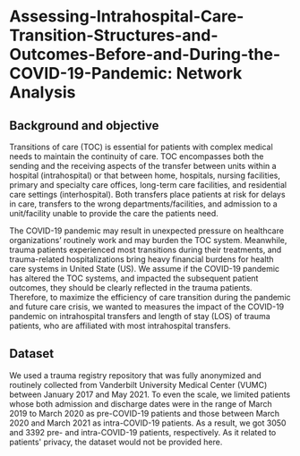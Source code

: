 # Assessing-Intrahospital-Care-Transition-Structures-and-Outcomes-Before-and-During-the-COVID-19-Pandemic: Network Analysis


## Background and objective

Transitions of care (TOC) is essential for patients with complex medical needs to maintain the continuity of care. TOC encompasses both the sending and the receiving aspects of the transfer between units within a hospital (intrahospital) or that between home, hospitals, nursing facilities, primary and specialty care offices, long-term care facilities, and residential care settings (interhospital). Both transfers place patients at risk for delays in care, transfers to the wrong departments/facilities, and admission to a unit/facility unable to provide the care the patients need. 

The COVID-19 pandemic may result in unexpected pressure on healthcare organizations’ routinely work and may burden the TOC system. Meanwhile, trauma patients experienced most transitions during their treatments, and trauma-related hospitalizations bring heavy financial burdens for health care systems in United State (US). We assume if the COVID-19 pandemic has altered the TOC systems, and impacted the subsequent patient outcomes, they should be clearly reflected in the trauma patients. Therefore, to maximize the efficiency of care transition during the pandemic and future care crisis, we wanted to measures the impact of the COVID-19 pandemic on intrahospital transfers and length of stay (LOS) of trauma patients, who are affiliated with most intrahospital transfers.

## Dataset
We used a trauma registry repository that was fully anonymized and routinely collected from Vanderbilt University Medical Center (VUMC) between January 2017 and May 2021. To even the scale, we limited patients whose both admission and discharge dates were in the range of March 2019 to March 2020 as pre-COVID-19 patients and those between March 2020 and March 2021 as intra-COVID-19 patients. As a result, we got 3050 and 3392 pre- and intra-COVID-19 patients, respectively.
As it related to patients' privacy, the dataset would not be provided here.
